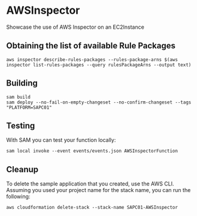 # AWSInspector

Showcase the use of AWS Inspector on an EC2Instance

## Obtaining the list of available Rule Packages

```shell
aws inspector describe-rules-packages --rules-package-arns $(aws inspector list-rules-packages --query rulesPackageArns --output text)
```

## Building

```shell
sam build 
sam deploy --no-fail-on-empty-changeset --no-confirm-changeset --tags "PLATFORM=SAPC01" 
``` 

## Testing

With SAM you can test your function locally:

```shell
sam local invoke --event events/events.json AWSInspectorFunction
```

## Cleanup

To delete the sample application that you created, use the AWS CLI. Assuming you used your project name for the stack name, you can run the following:

```shell
aws cloudformation delete-stack --stack-name SAPC01-AWSInspector
```

